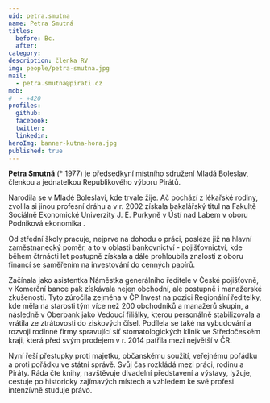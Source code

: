 ```yaml
---
uid: petra.smutna
name: Petra Smutná
titles:
  before: Bc. 
  after:
category:
description: členka RV
img: people/petra-smutna.jpg
mail:
  - petra.smutna@pirati.cz
mob:
#  - +420 
profiles:
  github:
  facebook:
  twitter:
  linkedin:
heroImg: banner-kutna-hora.jpg
published: true
---
```


**Petra Smutná** (* 1977) je předsedkyní místního sdružení Mladá Boleslav, členkou a jednatelkou Republikového výboru Pirátů.

Narodila se v Mladé Boleslavi, kde trvale žije. Ač pochází z lékařské rodiny, zvolila si jinou profesní dráhu a v r. 2002 získala bakalářský titul na Fakultě Sociálně Ekonomické Univerzity J. E. Purkyně v Ústí nad Labem v oboru Podniková ekonomika .

Od střední školy pracuje, nejprve na dohodu o práci, posléze již na hlavní zaměstnanecký poměr, a to v oblasti bankovnictví - pojišťovnictví, kde během čtrnácti let postupně získala a dále prohloubila znalosti z oboru financí se saměřením na investování do cenných papírů.

Začínala jako asistentka Náměstka generálního ředitele v České pojišťovně, v Komerční bance pak získávala nejen obchodní, ale postupně i manažerské zkušenosti. Tyto zúročila zejména v ČP Invest na pozici Regionální ředitelky, kde měla na starosti tým více než 200 obchodníků a manažerů skupin, a následně v Oberbank jako Vedoucí filiálky, kterou personálně stabilizovala a vrátila ze ztrátovosti do ziskových čísel. Podílela se také na vybudování a rozvoji rodinné firmy spravující síť stomatologických klinik ve Středočeském kraji, která před svým prodejem v r. 2014 patřila mezi největší v ČR.

Nyní řeší přestupky proti majetku, občanskému soužití, veřejnému pořádku a proti pořádku ve státní správě. Svůj čas rozkládá mezi práci, rodinu a Piráty. Ráda čte knihy, navštěvuje divadelní představení a výstavy, lyžuje, cestuje po historicky zajímavých místech a vzhledem ke své profesi intenzívně studuje právo.

